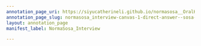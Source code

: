 ```yaml
---
annotation_page_uri: https://siyucatherineli.github.io/normasosa__OralHistory/annotations/normasosa_interview-canvas-1-direct-answer--sosa-s-answer-was-no--there-were-many-veteran-reporters-and-she-is-far-from-being-the-first-hispanic-reporter-at-the-local-newspaper-.json
annotation_page_slug: normasosa_interview-canvas-1-direct-answer--sosa-s-answer-was-no--there-were-many-veteran-reporters-and-she-is-far-from-being-the-first-hispanic-reporter-at-the-local-newspaper-
layout: annotation_page
manifest_label: NormaSosa_Interview

---
```

